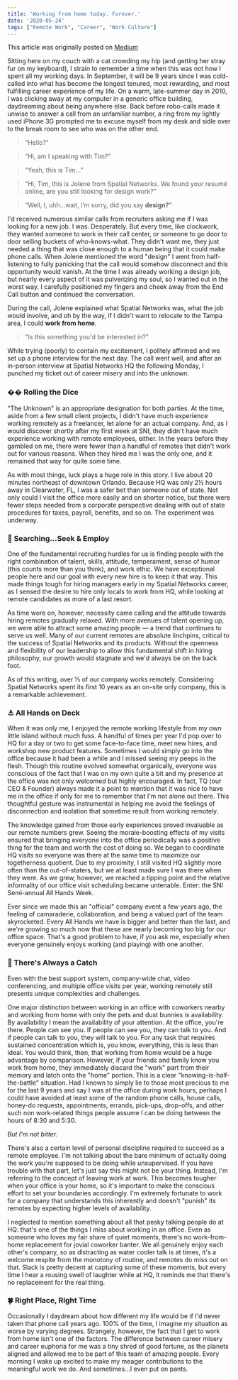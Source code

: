 ```yaml
---
title: 'Working from home today. Forever.'
date: '2020-05-24'
tags: ["Remote Work", "Career", "Work Culture"]
---
```


This article was originally posted on [Medium](https://medium.com/@campbell17/working-from-home-today-forever-cf06e166d4b2)

Sitting here on my couch with a cat crowding my hip (and getting her stray fur on my keyboard), I strain to remember a time when this was not how I spent all my working days. In September, it will be 9 years since I was cold-called into what has become the longest tenured, most rewarding, and most fulfilling career experience of my life. On a warm, late-summer day in 2010, I was clicking away at my computer in a generic office building, daydreaming about being anywhere else. Back before robo-calls made it unwise to answer a call from an unfamiliar number, a ring from my lightly used iPhone 3G prompted me to excuse myself from my desk and sidle over to the break room to see who was on the other end.

<!--more-->

> “Hello?”

> “Hi, am I speaking with Tim?”

> “Yeah, this is Tim…”

> “Hi, Tim, this is Jolene from Spatial Networks. We found your resumé online, are you still looking for design work?”

> “Well, I, uhh…wait, I’m sorry, did you say **design?**”

I'd received numerous similar calls from recruiters asking me if I was looking for a new job. I was. Desperately. But every time, like clockwork, they wanted someone to work in their call center, or someone to go door to door selling buckets of who-knows-what. They didn't want me, they just needed a thing that was close enough to a human being that it could make phone calls. When Jolene mentioned the word "design" I went from half-listening to fully panicking that the call would somehow disconnect and this opportunity would vanish. At the time I was already working a design job, but nearly every aspect of it was pulverizing my soul, so I wanted out in the worst way. I carefully positioned my fingers and cheek away from the End Call button and continued the conversation.

During the call, Jolene explained what Spatial Networks was, what the job would involve, and oh by the way, if I didn't want to relocate to the Tampa area, I could **work from home**.

> "Is this something you'd be interested in?"

While trying (poorly) to contain my excitement, I politely affirmed and we set up a phone interview for the next day. The call went well, and after an in-person interview at Spatial Networks HQ the following Monday, I punched my ticket out of career misery and into the unknown.

### �� Rolling the Dice

"The Unknown" is an appropriate designation for both parties. At the time, aside from a few small client projects, I didn't have much experience working remotely as a freelancer, let alone for an actual company. And, as I would discover shortly after my first week at SNI, they didn't have much experience working with remote employees, either. In the years before they gambled on me, there were fewer than a handful of remotes that didn't work out for various reasons. When they hired me I was the only one, and it remained that way for quite some time.

As with most things, luck plays a huge role in this story. I live about 20 minutes northeast of downtown Orlando. Because HQ was only 2½ hours away in Clearwater, FL, I was a safer bet than someone out of state. Not only could I visit the office more easily and on shorter notice, but there were fewer steps needed from a corporate perspective dealing with out of state procedures for taxes, payroll, benefits, and so on. The experiment was underway.

### 🤘 Searching…Seek & Employ

One of the fundamental recruiting hurdles for us is finding people with the right combination of talent, skills, attitude, temperament, sense of humor (this counts more than you think), and work ethic. We have exceptional people here and our goal with every new hire is to keep it that way. This made things tough for hiring managers early in my Spatial Networks career, as I sensed the desire to hire only locals to work from HQ, while looking at remote candidates as more of a last resort.

As time wore on, however, necessity came calling and the attitude towards hiring remotes gradually relaxed. With more avenues of talent opening up, we were able to attract some amazing people — a trend that continues to serve us well. Many of our current remotes are absolute linchpins, critical to the success of Spatial Networks and its products. Without the openness and flexibility of our leadership to allow this fundamental shift in hiring philosophy, our growth would stagnate and we'd always be on the back foot.

As of this writing, over ⅓ of our company works remotely. Considering Spatial Networks spent its first 10 years as an on-site only company, this is a remarkable achievement.

### ⚓️ All Hands on Deck

When it was only me, I enjoyed the remote working lifestyle from my own little island without much fuss. A handful of times per year I'd pop over to HQ for a day or two to get some face-to-face time, meet new hires, and workshop new product features. Sometimes I would simply go into the office because it had been a while and I missed seeing my peeps in the flesh. Though this routine evolved somewhat organically, everyone was conscious of the fact that I was on my own quite a bit and my presence at the office was not only welcomed but highly encouraged. In fact, TQ (our CEO & Founder) always made it a point to mention that it was nice to have me in the office if only for me to remember that I'm not alone out there. This thoughtful gesture was instrumental in helping me avoid the feelings of disconnection and isolation that sometime result from working remotely.

The knowledge gained from those early experiences proved invaluable as our remote numbers grew. Seeing the morale-boosting effects of my visits ensured that bringing everyone into the office periodically was a positive thing for the team and worth the cost of doing so. We began to coordinate HQ visits so everyone was there at the same time to maximize our togetherness quotient. Due to my proximity, I still visited HQ slightly more often than the out-of-staters, but we at least made sure I was there when they were. As we grew, however, we reached a tipping point and the relative informality of our office visit scheduling became untenable. Enter: the SNI Semi-annual All Hands Week.

Ever since we made this an "official" company event a few years ago, the feeling of camaraderie, collaboration, and being a valued part of the team skyrocketed. Every All Hands we have is bigger and better than the last, and we're growing so much now that these are nearly becoming too big for our office space. That's a good problem to have, if you ask me, especially when everyone genuinely enjoys working (and playing) with one another.

### 🤔 There's Always a Catch

Even with the best support system, company-wide chat, video conferencing, and multiple office visits per year, working remotely still presents unique complexities and challenges.

One major distinction between working in an office with coworkers nearby and working from home with only the pets and dust bunnies is availability. By availability I mean the availability of your attention. At the office, you're there. People can see you. If people can see you, they can talk to you. And if people can talk to you, they will talk to you. For any task that requires sustained concentration which is, you know, everything, this is less than ideal. You would think, then, that working from home would be a huge advantage by comparison. However, if your friends and family know you work from home, they immediately discard the "work" part from their memory and latch onto the "home" portion. This is a clear "knowing-is-half-the-battle" situation. Had I known to simply lie to those most precious to me for the last 9 years and say I was at the office during work hours, perhaps I could have avoided at least some of the random phone calls, house calls, honey-do requests, appointments, errands, pick-ups, drop-offs, and other such non work-related things people assume I can be doing between the hours of 8:30 and 5:30.

_But I'm not bitter._

There's also a certain level of personal discipline required to succeed as a remote employee. I'm not talking about the bare minimum of actually doing the work you're supposed to be doing while unsupervised. If you have trouble with that part, let's just say this might not be your thing. Instead, I'm referring to the concept of leaving work at work. This becomes tougher when your office is your home, so it's important to make the conscious effort to set your boundaries accordingly. I'm extremely fortunate to work for a company that understands this inherently and doesn't "punish" its remotes by expecting higher levels of availability.

I neglected to mention something about all that pesky talking people do at HQ: that's one of the things I miss about working in an office. Even as someone who loves my fair share of quiet moments, there's no work-from-home replacement for jovial coworker banter. We all genuinely enjoy each other's company, so as distracting as water cooler talk is at times, it's a welcome respite from the monotony of routine, and remotes do miss out on that. Slack is pretty decent at capturing some of these moments, but every time I hear a rousing swell of laughter while at HQ, it reminds me that there's no replacement for the real thing.

### 🍀 Right Place, Right Time

Occasionally I daydream about how different my life would be if I'd never taken that phone call years ago. 100% of the time, I imagine my situation as worse by varying degrees. Strangely, however, the fact that I get to work from home isn't one of the factors. The difference between career misery and career euphoria for me was a tiny shred of good fortune, as the planets aligned and allowed me to be part of this team of amazing people. Every morning I wake up excited to make my meager contributions to the meaningful work we do. And sometimes…I even put on pants.



